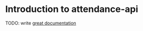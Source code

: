 # Introduction to attendance-api

TODO: write [great documentation](http://jacobian.org/writing/what-to-write/)
